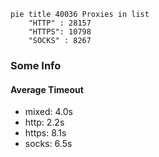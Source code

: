 
```mermaid
pie title 40036 Proxies in list
    "HTTP" : 28157
    "HTTPS": 10798
    "SOCKS" : 8267
```

### Some Info
#### Average Timeout

- mixed: 4.0s
- http: 2.2s
- https: 8.1s
- socks: 6.5s